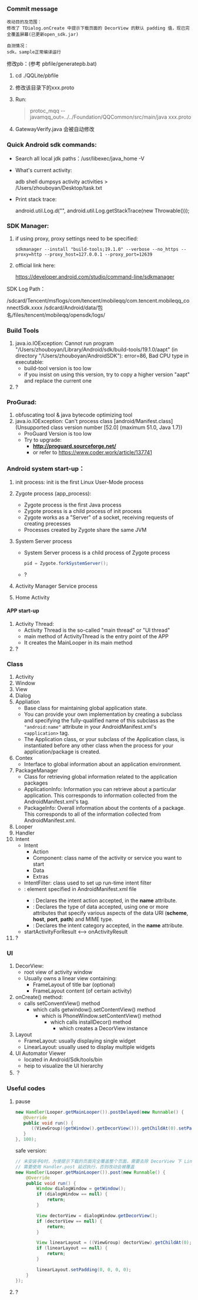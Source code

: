 ### Commit message

```
改动目的及范围：
修改了 TDialog.onCreate 中提示下载页面的 DecorView 的默认 padding 值，现已完全覆盖屏幕(已更新open_sdk.jar)

自测情况：
sdk，sample正常编译运行
```



修改pb：(参考 pbfile/generatepb.bat)

1. cd ./QQLite/pbfile

2. 修改该目录下的xxx.proto

3. Run:

   > protoc_mqq --javamqq_out=../../Foundation/QQCommon/src/main/java xxx.proto 

4. GatewayVerify.java 会被自动修改

### Quick Android sdk commands:

- Search all local jdk paths：/usr/libexec/java_home -V

- What's current activity: 

  adb shell dumpsys activity activities > /Users/zhouboyan/Desktop/task.txt

- Print stack trace:

  android.util.Log.d("", android.util.Log.getStackTrace(new Throwable()));





### SDK Manager:

1. if using proxy, proxy settings need to be specified:

   ```shell
   sdkmanager --install "build-tools;19.1.0" --verbose --no_https --proxy=http --proxy_host=127.0.0.1 --proxy_port=12639
   ```

2. official link here:

   https://developer.android.com/studio/command-line/sdkmanager



SDK Log Path：

/sdcard/Tencent/msflogs/com/tencent/mobileqq/com.tencent.mobileqq_connectSdk.xxxx
/sdcard/Android/data/包名/files/tencent/mobileqq/opensdk/logs/


### Build Tools

1. java.io.IOException: Cannot run program "/Users/zhouboyan/Library/Android/sdk/build-tools/19.1.0/aapt" (in directory "/Users/zhouboyan/AndroidSDK"): error=86, Bad CPU type in executable:
   - build-tool version is too low
   - if you insist on using this version, try to copy a higher version "aapt" and replace the current one
2. ?



### ProGurad:

1. obfuscating tool & java bytecode optimizing tool
2. java.io.IOException: Can't process class [android/Manifest.class] (Unsupported class version number [52.0] (maximum 51.0, Java 1.7))
   - ProGuard Version is too low
   - Try to upgrade:
     - **http://proguard.sourceforge.net/**
     - or refer to https://www.coder.work/article/137741



### Android system start-up：

1. init process: init is the first Linux User-Mode process

2. Zygote process (app_process): 

   - Zygote process is the first Java process
   - Zygote process is a child process of init process
   - Zygote works as a "Server" of a socket, receiving requests of creating precesses
   - Processes created by Zygote share the same JVM

3. System Server process

   - System Server process is a child process of Zygote process

     ```java
     pid = Zygote.forkSystemServer();
     ```

   - ?

4. Activity Manager Service process

5. Home Activity



#### APP start-up

1. Activity Thread:
   - Activity Thread is the so-called "main thread" or "UI thread"
   - main method of ActivityThread is the entry point of the APP
   - It creates the MainLooper in its main method
2. ?



### Class

1. Activity
2. Window
3. View
4. Dialog
5. Appliation
   - Base class for maintaining global application state. 
   - You can provide your own implementation by creating a subclass and specifying the fully-qualified name of this subclass as the `"android:name"` attribute in your AndroidManifest.xml's `<application>` tag. 
   - The Application class, or your subclass of the Application class, is instantiated before any other class when the process for your application/package is created.
6. Contex
   - Interface to global information about an application environment.
7. PackageManager
   - Class for retrieving global information related to the application packages
   - ApplicationInfo: Information you can retrieve about a particular application. This corresponds to information collected from the AndroidManifest.xml's <application> tag.
   - PackageInfo: Overall information about the contents of a package. This corresponds to all of the information collected from AndroidManifest.xml.
8. Looper
9. Handler
10. Intent
    - Intent
      - Action
      - Component: class name of the activity or service you want to start
      - Data
      - Extras
    - IntentFilter: class used to set up run-time intent filter 
    - <intent-filter>: element specified in AndroidManifest.xml file
      - <action>: Declares the intent action accepted, in the **name** attribute.
      - <data>: Declares the type of data accepted, using one or more attributes that specify various aspects of the data URI (**scheme**, **host**, **port**, **path**) and MIME type.
      - <category>: Declares the intent category accepted, in the **name** attribute.
    - startActivityForResult <--> onActivityResult
11. ?



### UI

1. DecorView:
   - root view of activity window
   - Usually owns a linear view containing:
     - FrameLayout of title bar (optional)
     - FrameLayout content (of certain activity)
2. onCreate() method:
   - calls setConventView() method
     - which calls getwindow().setContentView() method
       - which is PhoneWindow.setContentView() method
         - which calls installDecor() method
           - which creates a DecorView instance
3. Layout
   - FrameLayout: usually displaying single widget
   - LinearLayout: usually used to display multiple widgets
4. UI Automator Viewer
   - located in Android/Sdk/tools/bin
   - heip to visualize the UI hierarchy
5. ？



### Useful codes

1. pause

   ```java
   new Handler(Looper.getMainLooper()).postDelayed(new Runnable() {
      @Override
      public void run() {
         ((ViewGroup)(getWindow().getDecorView())).getChildAt(0).setPadding(0, 0, 0, 0);
      }
   }, 100);
   ```

   safe version:

   ```java
   // 未安装手Q时，为使提示下载的页面完全覆盖整个页面，需要去除 DecorView 下 LinearLayout 的默认 padding
   // 需要使用 Handler.post 延迟执行，否则改动会被覆盖
   new Handler(Looper.getMainLooper()).post(new Runnable() {
       @Override
       public void run() {
           Window dialogWindow = getWindow();
           if (dialogWindow == null) {
               return;
           }
   
           View dectorView = dialogWindow.getDecorView();
           if (dectorView == null) {
               return;
           }
   
           View linearLayout = ((ViewGroup) dectorView).getChildAt(0);
           if (linearLayout == null) {
               return;
           }
   
           linearLayout.setPadding(0, 0, 0, 0);
       }
   });
   ```

2. ?



